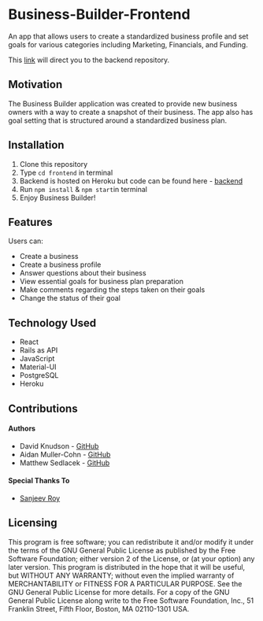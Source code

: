 # Business-Builder-Frontend

An app that allows users to create a standardized business profile and set goals for various categories including Marketing, Financials, and Funding.

This [link](https://github.com/matthewsedlacek/Business-Builder-Backend) will direct you to the backend repository.

## Motivation

The Business Builder application was created to provide new business owners with a way to create a snapshot of their business. The app also has goal setting that is structured around a standardized business plan.

## Installation

1. Clone this repository
2. Type `cd frontend` in terminal
3. Backend is hosted on Heroku but code can be found here - [backend](https://github.com/matthewsedlacek/Business-Builder-Backend)
4. Run `npm install` & `npm start`in terminal
5. Enjoy Business Builder!

## Features

Users can:

- Create a business
- Create a business profile
- Answer questions about their business
- View essential goals for business plan preparation
- Make comments regarding the steps taken on their goals
- Change the status of their goal

## Technology Used

- React
- Rails as API
- JavaScript
- Material-UI
- PostgreSQL
- Heroku

## Contributions

#### Authors

- David Knudson - [GitHub](https://github.com/djknudson)
- Aidan Muller-Cohn - [GitHub](https://github.com/aidanmc95)
- Matthew Sedlacek - [GitHub](https://github.com/matthewsedlacek)

#### Special Thanks To

- [Sanjeev Roy](https://www.slideshare.net/sanju7777777/business-plan-format-8859966)

## Licensing

This program is free software; you can redistribute it and/or modify it under the terms of the GNU General Public License as published by the Free Software Foundation; either version 2 of the License, or (at your option) any later version.
This program is distributed in the hope that it will be useful, but WITHOUT ANY WARRANTY; without even the implied warranty of MERCHANTABILITY or FITNESS FOR A PARTICULAR PURPOSE. See the GNU General Public License for more details.
For a copy of the GNU General Public License along write to the Free Software Foundation, Inc., 51 Franklin Street, Fifth Floor, Boston, MA 02110-1301 USA.
